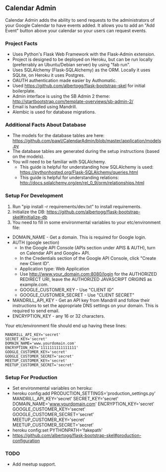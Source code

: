 Calendar Admin
---

Calendar Admin adds the ability to send requests to the administrators of your Google Calendar to have events added. 
It allows you to add an "Add Event" button above your calendar so your users can request events.

### Project Facts
* Uses Python's Flask Web Framework with the Flask-Admin extension.
* Project is designed to be deployed on Heroku, but can be run locally (preferrably an Ubuntu/Debian server) by using "fab run".
* Uses SQLAlchemy (Flask-SQLAlchemy) as the ORM. Locally it uses SQLite, on Heroku it uses Postgres.
* OAUTH authentication made easier by Authomatic.
* Used https://github.com/albertogg/flask-bootstrap-skel for initial boilerplate.
* Admin interface is using the SB Admin 2 theme: http://startbootstrap.com/template-overviews/sb-admin-2/
* Email is handled using Mandrill.
* Alembic is used for database migrations.

### Additional Facts About Database
* The models for the database tables are here: https://github.com/pawl/CalendarAdmin/blob/master/application/models.py
* The database tables are generated during the setup instructions (based on the models).
* You will need to be familiar with SQLAlchemy.
  * This guide is helpful for understanding how SQLAlchemy is used: https://pythonhosted.org/Flask-SQLAlchemy/queries.html
  * This guide is helpful for understanding relations: http://docs.sqlalchemy.org/en/rel_0_9/orm/relationships.html

### Setup For Development
1. Run "pip install -r requirements/dev.txt" to install requirements.
2. Initialize the DB: https://github.com/albertogg/flask-bootstrap-skel#initialize-db
4. You need to fill in some environmental variables to your etc/environment file:
 * DOMAIN_NAME - Get a domain. This is required for Google login.
 * AUTH (google section)
   * In the Google API Console (APIs section under APIS & AUTH), turn on Calendar API and Google+ API.
    * In the Credentials section of the Google API Console, click "Create new Client ID".
     * Application type: Web Application
      * Use http://www.your_domain.com:8080/login for the AUTHORIZED REDIRECT URI, leave the AUTHORIZED JAVASCRIPT ORIGINS as example.com.
      * GOOGLE_CUSTOMER_KEY  - Use "CLIENT ID"
      * GOOGLE_CUSTOMER_SECRET - Use "CLIENT SECRET"
 * MANDRILL_API_KEY - Get an API key from Mandrill and follow their instructions to set the appropriate DNS settings on your domain. This is required to send email.
 * ENCRYPTION_KEY - any 16 or 32 characters.

Your etc/environment file should end up having these lines:
```
MANDRILL_API_KEY='secret'
SECRET_KEY='secret'
DOMAIN_NAME='www.yourdomain.com'
ENCRYPTION_KEY='1111111111111111'
GOOGLE_CUSTOMER_KEY='secret'
GOOGLE_CUSTOMER_SECRET='secret'
MEETUP_CUSTOMER_KEY='secret'
MEETUP_CUSTOMER_SECRET='secret'

```

### Setup For Production
* Set environmental variables on heroku:
 * heroku config:add PRODUCTION_SETTINGS='production_settings.py' MANDRILL_API_KEY='secret' SECRET_KEY='secret' DOMAIN_NAME='www.yourdomain.com' ENCRYPTION_KEY='secret' GOOGLE_CUSTOMER_KEY='secret' GOOGLE_CUSTOMER_SECRET='secret' MEETUP_CUSTOMER_KEY='secret' MEETUP_CUSTOMER_SECRET='secret'
  * heroku config:set PYTHONPATH='fakepath'
* https://github.com/albertogg/flask-bootstrap-skel#production-configuration

### TODO
* Add meetup support.
